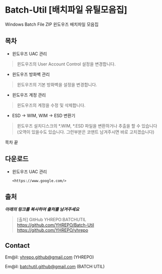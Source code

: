 # Batch-Util [배치파일 유틸모음집]
Windows Batch File ZIP
윈도우즈 배치파일 모음집
## 목차

* 윈도우즈 UAC 관리

>    윈도우즈의 User Account Control 설정을 변경합니다.
  
+ 윈도우즈 방화벽 관리

>    윈도우즈의 기본 방화벽을 설정을 변경합니다.
    
- 윈도우즈 계정 관리

>    윈도우즈의 계정을 수정 및 삭제합니다.
  
* ESD → WIM, WIM → ESD 변환기

>    윈도우즈 설치디스크의 *.WIM, *.ESD 파일을 변환하거나 추출을 할 수 있습니다 (오역이 있을수도 있습니다. 그런부분은 코맨트 남겨주시면 바로 고치겠습니다)

목차 끝

## 다운로드 

* 윈도우즈 UAC 관리

	`<https://www.google.com/>`
  

## 출처
___아래의 링크를 복사하여 출처를 남겨주세요___
>	[출처]
>	GitHub YHREPO:BATCHUTIL
>	<https://github.com/YHREPO/Batch-Util>
>	<https://github.com/YHREPO/yhrepo>
	
## Contact

Em@il: <yhrepo.github@gmail.com> (YHREPO)

Em@il: <batchutil.github@gmail.com> (BATCH UTIL)






